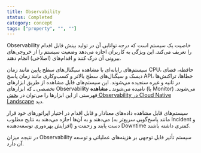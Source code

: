 ```yaml
---
title: Observability
status: Completed
category: concept
tags: ["property", "", ""]
---
```


Observability خاصیت یک سیستم است که درجه توانایی آن در تولید بینش قابل اقدام را تعریف می‌کند. این ویژگی به کاربران اجازه می‌دهد وضعیت سیستم را از خروجی‌های بیرونی آن درک کنند و اقدام‌های (اصلاحی) انجام دهند.

سیستم‌های رایانه‌ای با مشاهده سیگنال‌های سطح پایین مانند زمان CPU، حافظه، فضای دیسک و سیگنال‌های سطح بالاتر و کسب‌وکاری مانند زمان پاسخ API، خطاها، تراکنش‌ها در ثانیه و غیره سنجیده می‌شوند. این سیستم‌های قابل مشاهده از طریق ابزارهای تخصصی ـ که ابزارهای Observability نامیده می‌شوند ـ **مشاهده** (یا Monitor) می‌شوند. فهرستی از این ابزارها را می‌توان در [بخش Observability در Cloud Native Landscape](https://landscape.cncf.io/?group=projects-and-products&view-mode=card#observability-and-analysis--observability) دید.

سیستم‌های قابل مشاهده داده‌های معنادار و قابل اقدام در اختیار اپراتورهای خود قرار می‌دهند و به آن‌ها اجازه می‌دهند به نتایج مطلوب (مانند پاسخ‌گویی سریع‌تر به Incident و افزایش بهره‌وری توسعه‌دهنده) دست یابند و زحمت و Downtime کمتری داشته باشند.

در نتیجه میزان Observability سیستم تأثیر قابل توجهی بر هزینه‌های عملیاتی و توسعه آن دارد.
